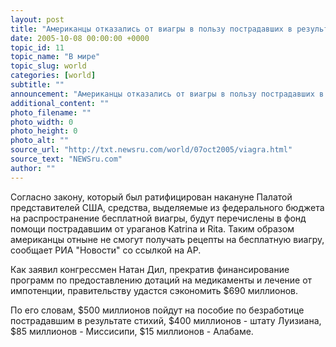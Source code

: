 ```yaml
---
layout: post
title: "Американцы отказались от виагры в пользу пострадавших в результате ураганов Katrina и Rita"
date: 2005-10-08 00:00:00 +0000
topic_id: 11
topic_name: "В мире"
topic_slug: world
categories: [world]
subtitle: ""
announcement: "Американцы отказались от виагры в пользу пострадавших в результате ураганов Katrina и Rita."
additional_content: ""
photo_filename: ""
photo_width: 0
photo_height: 0
photo_alt: ""
source_url: "http://txt.newsru.com/world/07oct2005/viagra.html"
source_text: "NEWSru.com"
author: ""
---
```

Согласно закону, который был ратифицирован накануне Палатой представителей США, средства, выделяемые из федерального бюджета на распространение бесплатной виагры, будут перечислены в фонд помощи пострадавшим от ураганов Katrina и Rita. Таким образом американцы отныне не смогут получать рецепты на бесплатную виагру, сообщает РИА "Новости" со ссылкой на АР.

Как заявил конгрессмен Натан Дил, прекратив финансирование программ по предоставлению дотаций на медикаменты и лечение от импотенции, правительству удастся сэкономить $690 миллионов.

По его словам, $500 миллионов пойдут на пособие по безработице пострадавшим в результате стихий, $400 миллионов - штату Луизиана, $85 миллионов - Миссисипи, $15 миллионов - Алабаме.
